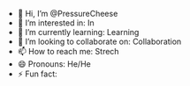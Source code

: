 - 👋 Hi, I’m @PressureCheese
- 👀 I’m interested in: In
- 🌱 I’m currently learning: Learning
- 💞️ I’m looking to collaborate on: Collaboration
- 📫 How to reach me: Strech
- 😄 Pronouns: He/He
- ⚡ Fun fact:

<!---
PressureCheese/PressureCheese is a ✨ special ✨ repository because its `README.md` (this file) appears on your GitHub profile.
You can click the Preview link to take a look at your changes.
--->
